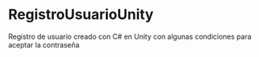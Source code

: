 # RegistroUsuarioUnity
Registro de usuario creado con C# en Unity con algunas condiciones para aceptar la contraseña
